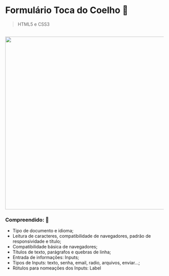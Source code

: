 # Formulário Toca do Coelho  :page_facing_up:

> HTML5 e CSS3
<br>

<div align="center"> 
  <img src="https://github.com/targino-dev/html-css-fundamentos/assets/107009616/cedb73c6-6bf1-4917-8761-8bfe8afb94a7" width="550px" >
</div>

### Compreendido:  🧠
- Tipo de documento e idioma;
- Leitura de caracteres, compatibilidade de navegadores, padrão de responsividade e título;
- Compatibilidade básica de navegadores;
- Títulos de texto, parágrafos e quebras de linha;
- Entrada de informações: Inputs;
- Tipos de Inputs: texto, senha, email, radio, arquivos, enviar...;
- Rótulos para nomeações dos Inputs: Label
